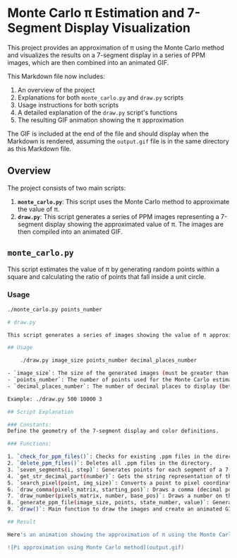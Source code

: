 # Monte Carlo π Estimation and 7-Segment Display Visualization

This project provides an approximation of π using the Monte Carlo method and visualizes the results on a 7-segment display in a series of PPM images, which are then combined into an animated GIF.

This Markdown file now includes:
1. An overview of the project
2. Explanations for both `monte_carlo.py` and `draw.py` scripts
3. Usage instructions for both scripts
4. A detailed explanation of the `draw.py` script's functions
5. The resulting GIF animation showing the π approximation

The GIF is included at the end of the file and should display when the Markdown is rendered, assuming the `output.gif` file is in the same directory as this Markdown file.

## Overview

The project consists of two main scripts:

1. **`monte_carlo.py`**: This script uses the Monte Carlo method to approximate the value of π.
2. **`draw.py`**: This script generates a series of PPM images representing a 7-segment display showing the approximated value of π. The images are then compiled into an animated GIF.

## `monte_carlo.py`

This script estimates the value of π by generating random points within a square and calculating the ratio of points that fall inside a unit circle.

### Usage

```bash
./monte_carlo.py points_number

# draw.py

This script generates a series of images showing the value of π approximated by the Monte Carlo method on a 7-segment display. The images are then combined into an animated GIF.

## Usage

    ./draw.py image_size points_number decimal_places_number

- `image_size`: The size of the generated images (must be greater than 100).
- `points_number`: The number of points used for the Monte Carlo estimation (must be greater than 100).
- `decimal_places_number`: The number of decimal places to display (between 1 and 5).

Example: ./draw.py 500 10000 3

## Script Explanation

### Constants:
Define the geometry of the 7-segment display and color definitions.

### Functions:

1. `check_for_ppm_files()`: Checks for existing .ppm files in the directory.
2. `delete_ppm_files()`: Deletes all .ppm files in the directory.
3. `seven_segments(i, step)`: Generates points for each segment of a 7-segment display.
4. `get_str_decimal_part(number)`: Gets the string representation of the decimal part of a number.
5. `search_pixel(point, img_size)`: Converts a point to pixel coordinates in the image.
6. `draw_comma(pixels_matrix, starting_pos)`: Draws a comma (decimal point) in the pixels matrix.
7. `draw_number(pixels_matrix, number, base_pos)`: Draws a number on the 7-segment display in the pixels matrix.
8. `generate_ppm_file(image_size, points, state_number, value)`: Generates a PPM file representing a 7-segment display image.
9. `draw()`: Main function to draw the images and create an animated GIF.

## Result

Here's an animation showing the approximation of π using the Monte Carlo method:

![Pi approximation using Monte Carlo method](output.gif)
